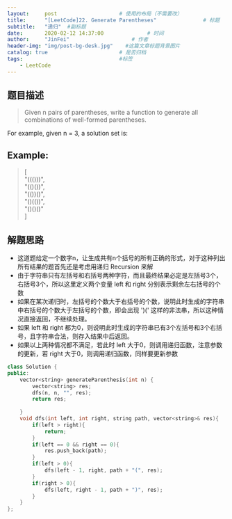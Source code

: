 ```yaml
---
layout:     post                    # 使用的布局（不需要改） 
title:      "[LeetCode]22. Generate Parentheses"               # 标题  
subtitle:   "递归"  #副标题 
date:       2020-02-12 14:37:00              # 时间 
author:     "JinFei"                    # 作者 
header-img: "img/post-bg-desk.jpg"    #这篇文章标题背景图片 
catalog: true                       # 是否归档 
tags:                               #标签     
    - LeetCode 
---
```


## 题目描述
> Given n pairs of parentheses, write a function to generate all combinations of well-formed parentheses.

For example, given n = 3, a solution set is: <br>

## Example:
> [ <br>
  "((()))", <br>
  "(()())", <br> 
  "(())()", <br>
  "()(())", <br>
  "()()()" <br>
]

## 解题思路
- 这道题给定一个数字n，让生成共有n个括号的所有正确的形式，对于这种列出所有结果的题首先还是考虑用递归 Recursion 来解
- 由于字符串只有左括号和右括号两种字符，而且最终结果必定是左括号3个，右括号3个，所以这里定义两个变量 left 和 right 分别表示剩余左右括号的个数
- 如果在某次递归时，左括号的个数大于右括号的个数，说明此时生成的字符串中右括号的个数大于左括号的个数，即会出现 ')(' 这样的非法串，所以这种情况直接返回，不继续处理。
- 如果 left 和 right 都为0，则说明此时生成的字符串已有3个左括号和3个右括号，且字符串合法，则存入结果中后返回。
- 如果以上两种情况都不满足，若此时 left 大于0，则调用递归函数，注意参数的更新，若 right 大于0，则调用递归函数，同样要更新参数

```C++
class Solution {
public:
    vector<string> generateParenthesis(int n) {
        vector<string> res;
        dfs(n, n, "", res);
        return res;
        
    }
    void dfs(int left, int right, string path, vector<string>& res){
        if(left > right){
            return;
        }
        if(left == 0 && right == 0){
            res.push_back(path);
        }
        if(left > 0){
            dfs(left - 1, right, path + "(", res);
        }
        if(right > 0){
            dfs(left, right - 1, path + ")", res);
        }
    }
};
```
